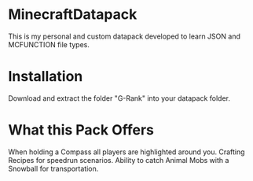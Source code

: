 # MinecraftDatapack
 This is my personal and custom datapack developed to learn JSON and MCFUNCTION file types.
# Installation
 Download and extract the folder "G-Rank" into your datapack folder.
# What this Pack Offers
 When holding a Compass all players are highlighted around you.
 Crafting Recipes for speedrun scenarios.
 Ability to catch Animal Mobs with a Snowball for transportation.
 
